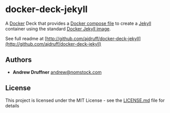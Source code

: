 # docker-deck-jekyll

A [Docker](https://www.docker.com/what-docker) Deck that provides a [Docker compose file](https://docs.docker.com/compose/compose-file/) to create a [Jekyll](https://jekyllrb.com/) container using the standard [Docker Jekyll image](https://hub.docker.com/_/jekyll/).


See full readme at [http://github.com/ajdruff/docker-deck-jekyll](http://github.com/ajdruff/docker-deck-jekyll)



## Authors

* **Andrew Druffner** andrew@nomstock.com

## License

This project is licensed under the MIT License - see the [LICENSE.md](LICENSE.md) file for details

